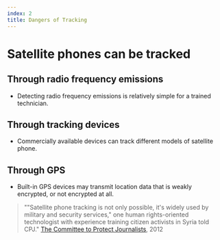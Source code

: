 ```yaml
---
index: 2
title: Dangers of Tracking
---
```

# Satellite phones can be tracked

## Through radio frequency emissions

*	Detecting radio frequency emissions is relatively simple for a trained technician. 

## Through tracking devices

*	Commercially available devices can track different models of satellite phone. 

## Through GPS

*	Built-in GPS devices may transmit location data that is weakly encrypted, or not encrypted at all.

> ""Satellite phone tracking is not only possible, it's widely used by military and security services," one human rights-oriented technologist with experience training citizen activists in Syria told CPJ." [The Committee to Protect Journalists](https://cpj.org/blog/2012/02/caveat-utilitor-satellite-phones-can-always-be-tra.php), 2012